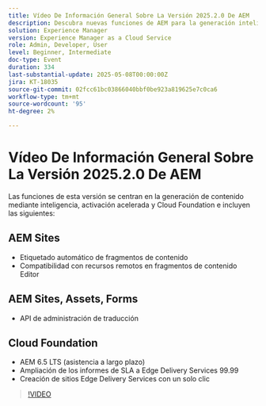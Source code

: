 ```yaml
---
title: Vídeo De Información General Sobre La Versión 2025.2.0 De AEM
description: Descubra nuevas funciones de AEM para la generación inteligente de contenido, una activación más rápida y una sólida compatibilidad con la nube, incluido el etiquetado automático, la edición remota de recursos y un 99,99 % de SLA.
solution: Experience Manager
version: Experience Manager as a Cloud Service
role: Admin, Developer, User
level: Beginner, Intermediate
doc-type: Event
duration: 334
last-substantial-update: 2025-05-08T00:00:00Z
jira: KT-18035
source-git-commit: 02fcc61bc03866040bbf0be923a819625e7c0ca6
workflow-type: tm+mt
source-wordcount: '95'
ht-degree: 2%

---
```



# Vídeo De Información General Sobre La Versión 2025.2.0 De AEM

Las funciones de esta versión se centran en la generación de contenido mediante inteligencia, activación acelerada y Cloud Foundation e incluyen las siguientes:

## AEM Sites

* Etiquetado automático de fragmentos de contenido
* Compatibilidad con recursos remotos en fragmentos de contenido  Editor

## AEM Sites, Assets, Forms

* API de administración de traducción

## Cloud Foundation

* AEM 6.5 LTS (asistencia a largo plazo)
* Ampliación de los informes de SLA a Edge Delivery Services 99.99
* Creación de sitios Edge Delivery Services con un solo clic

>[!VIDEO](https://video.tv.adobe.com/v/3458080/?learn=on&enablevpops)

<!-- 
Have questions about the release?  Discuss the release in [Experience League Communities](https://adobe.ly/4l2AibQ)
-->